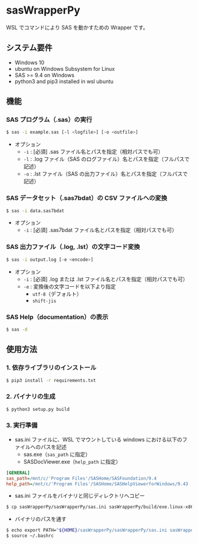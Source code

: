 # sasWrapperPy
WSL でコマンドにより SAS を動かすための Wrapper です。

## システム要件
- Windows 10
- ubuntu on Windows Subsystem for Linux
- SAS >= 9.4 on Windows
- python3 and pip3 installed in wsl ubuntu

## 機能
### SAS プログラム（.sas）の実行
```bash
$ sas -i example.sas [-l <logfile>] [-o <outfile>]
```

- オプション
    - `-i` : [必須] .sas ファイル名とパスを指定（相対パスでも可）
    - `-l` : .log ファイル（SAS のログファイル）名とパスを指定（フルパスで記述）
    - `-o` : .lst ファイル（SAS の出力ファイル）名とパスを指定（フルパスで記述）

### SAS データセット（.sas7bdat）の CSV ファイルへの変換
```bash
$ sas -i data.sas7bdat
```

- オプション
    - `-i` : [必須] .sas7bdat ファイル名とパスを指定（相対パスでも可）

### SAS 出力ファイル（.log, .lst）の文字コード変換
```bash
$ sas -i output.log [-e <encode>]
```

- オプション
    - `-i` : [必須] .log または .lst ファイル名とパスを指定（相対パスでも可）
    - `-e` : 変換後の文字コードを以下より指定
        - `utf-8`（デフォルト）
        - `shift-jis`

### SAS Help（documentation）の表示
```bash
$ sas -d
```

## 使用方法
### 1. 依存ライブラリのインストール
```bash
$ pip3 install -r requirements.txt
```

### 2. バイナリの生成
```bash
$ python3 setup.py build
```

### 3. 実行準備
- sas.ini ファイルに、WSL でマウントしている windows における以下のファイルへのパスを記述
    - sas.exe（`sas_path` に指定）
    - SASDocViewer.exe（`help_path` に指定）
```sas.ini
[GENERAL]
sas_path=/mnt/c/'Program Files'/SASHome/SASFoundation/9.4
help_path=/mnt/c/'Program Files'/SASHome/SASHelpViewerforWindows/9.43
```

- sas.ini ファイルをバイナリと同じディレクトリへコピー
```bash
$ cp sasWrapperPy/sasWrapperPy/sas.ini sasWrapperPy/build/exe.linux-x86_64-3.6/
```

- バイナリのパスを通す
```bash
$ echo export PATH="${HOME}/sasWrapperPy/sasWrapperPy/sas.ini sasWrapperPy/build/exe.linux-x86_64-3.6/:$PATH" >> ~/.bashrc
$ source ~/.bashrc
```
